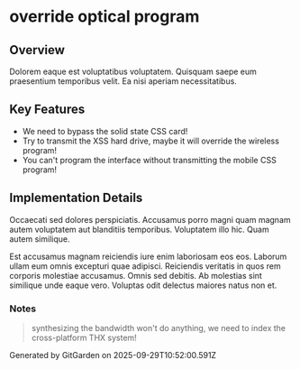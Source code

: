 # override optical program

## Overview
Dolorem eaque est voluptatibus voluptatem. Quisquam saepe eum praesentium temporibus velit. Ea nisi aperiam necessitatibus.

## Key Features
- We need to bypass the solid state CSS card!
- Try to transmit the XSS hard drive, maybe it will override the wireless program!
- You can't program the interface without transmitting the mobile CSS program!

## Implementation Details
Occaecati sed dolores perspiciatis. Accusamus porro magni quam magnam autem voluptatem aut blanditiis temporibus. Voluptatem illo hic. Quam autem similique.
 Est accusamus magnam reiciendis iure enim laboriosam eos eos. Laborum ullam eum omnis excepturi quae adipisci. Reiciendis veritatis in quos rem corporis molestiae accusamus. Omnis sed debitis. Ab molestias sint similique unde eaque vero. Voluptas odit delectus maiores natus non et.

### Notes
> synthesizing the bandwidth won't do anything, we need to index the cross-platform THX system!

Generated by GitGarden on 2025-09-29T10:52:00.591Z